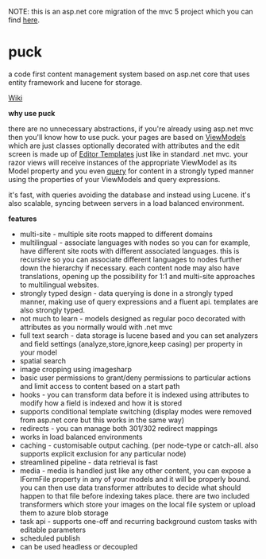 NOTE: this is an asp.net core migration of the mvc 5 project which you can find [here](https://github.com/yohsii/puck).

# puck
a code first content management system based on asp.net core that uses entity framework and lucene for storage.

[Wiki](https://github.com/yohsii/puck-core/wiki)

**why use puck**

there are no unnecessary abstractions, if you're already using asp.net mvc then you'll know how to use puck. your pages are based on [ViewModels](https://github.com/yohsii/puck-core/wiki/Creating-ViewModels) which are just classes optionally decorated with attributes and the edit screen is made up of [Editor Templates](https://github.com/yohsii/puck-core/wiki/Editor-templates) just like in standard .net mvc. your razor views will receive instances of the appropriate ViewModel as its Model property and you even [query](https://github.com/yohsii/puck-core/wiki/Querying-for-content) for content in a strongly typed manner using the properties of your ViewModels and query expressions.

it's fast, with queries avoiding the database and instead using Lucene. it's also scalable, syncing between servers in a load balanced environment.

**features**

- multi-site - multiple site roots mapped to different domains
- multilingual - associate languages with nodes so you can for example, have different site roots with different associated languages. this is recursive so you can associate different languages to nodes further down the hierarchy if necessary. each content node may also have translations, opening up the possibility for 1:1 and multi-site approaches to multilingual websites.
- strongly typed design - data querying is done in a strongly typed manner, making use of query expressions and a fluent api. templates are also strongly typed.
- not much to learn - models designed as regular poco decorated with attributes as you normally would with .net mvc
- full text search - data storage is lucene based and you can set analyzers and field settings (analyze,store,ignore,keep casing) per property in your model
- spatial search
- image cropping using imagesharp
- basic user permissions to grant/deny permissions to particular actions and limit access to content based on a start path
- hooks - you can transform data before it is indexed using attributes to modify how a field is indexed and how it is stored
- supports conditional template switching (display modes were removed from asp.net core but this works in the same way)
- redirects - you can manage both 301/302 redirect mappings
- works in load balanced environments
- caching - customisable output caching. (per node-type or catch-all. also supports explicit exclusion for any particular node)
- streamlined pipeline - data retrieval is fast
- media - media is handled just like any other content, you can expose a IFormFile property in any of your models and it will be properly bound. you can then use data transformer attributes to decide what should happen to that file before indexing takes place. there are two included transformers which store your images on the local file system or upload them to azure blob storage
- task api - supports one-off and recurring background custom tasks with editable parameters
- scheduled publish
- can be used headless or decoupled
